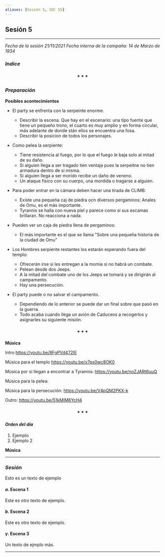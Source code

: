 ```yaml
---
aliases: [Sesión 5, SDC S5]
---
```



## Sesión 5
---

_Fecha de la sesión 21/11/2021_
_Fecha interna de la campaña: 14 de Marzo de 1934_

### _Indice_

<div align='center'>
   <h3> * * * </h3>
</div>

### _Preparación_

**Posibles acontecimientos**
+ El party se enfrenta con la serpeinte enorme.
	+ Describir la escena. Que hay en el escenario: una tipo fuente que tiene un pequeño trono, el cuarto es muy amplio y en forma circular, más adelante de donde stán ellos se encuentra una fosa.
	+ Describir la posicion de todos los personajes.

+ Como pelea la serpiente:
	+ Tiene resistencia al fuego, por lo que el fuego le baja solo al mitad de su daño.
	+ Si alguien llega a ser tragado tien ventaja pues la serpeitne no tien armadura dentro de si misma.
	+ Si alguien llega a ser morido recibe un daño de veneno.
	+ Un ataque físico con su cuerpo, una mordida o tragarse a alguien.


+ Para poder entrar en la cámara deben hacer una tirada de CLIMB:
	+ Existe una pequeña caj de piedra ocn diversos pergaminos: Anales de Omu, es el más importante.
	+ Tyrannis se halla con nueva piel y parece como si sus escamas brillaran. No reacciona a nada.

+ Pueden ver un caja de piedra llena de pergaminos:
	+ El más importante es el que se llama "Sobre una pequeña historia de la ciudad de Omu"

+ Los Hombres serpiente restantes los estarán esperando fuera del templo:
	+ Ofrecerán  irse si  les entregan a la momia si no habrá un combate.
	+ Pelean desde dos Jeeps.
	+ A la mitad del combate uno de los Jeeps se tomará y se dirigirán al campamento.
	+ Hay una persecución.

+ El party puede o no salvar el campamento.
	+ Dependiendo de lo anterior se puede dar un final sobre que pasó en la guerra.
	+ Todo acaba cuando llega un avión de Caduceos a recogerlos y asignarles su siguiente misión.

<div align='center'>
   <h3> * * * </h3>
</div>

**Música**

Intro
https://youtu.be/8FgPVd472IE

Música para el templo
https://youtu.be/x7ps0wc8OK0

Música por si llegan a encontrar a Tyrannis:
https://youtu.be/noZJARt6uuQ

Música para la pelea:


Música para la persecución:
https://youtu.be/V4pQM2PKX-k

Outro:
https://youtu.be/51kMlM6YcH4


<div align='center'>
   <h3> * * * </h3>
</div>

#### _Orden del día_

1. Ejemplo
2. Ejemplo 2


**Música**


---

### _Sesión_

Esto es un texto de ejemplo


#### $a$. Escena 1

Este es otro texto de ejemplo.


#### $b$. Escena 2

Este es otro texto de ejemplo.


#### $\gamma$. Escena 3

Un texto de ejmplo más.


---

